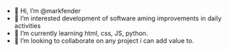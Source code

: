 - 👋 Hi, I’m @markfender
- 👀 I’m interested development of software aming improvements in daily activities
- 🌱 I’m currently learning html, css, JS, python.
- 💞️ I’m looking to collaborate on any project i can add value to.

<!---
markfender/markfender is a ✨ special ✨ repository because its `README.md` (this file) appears on your GitHub profile.
You can click the Preview link to take a look at your changes.
--->
